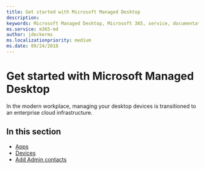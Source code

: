 ```yaml
---
title: Get started with Microsoft Managed Desktop 
description:  
keywords: Microsoft Managed Desktop, Microsoft 365, service, documentation
ms.service: m365-md
author: jdeckerms
ms.localizationpriority: medium
ms.date: 09/24/2018
---
```


# Get started with Microsoft Managed Desktop

In the modern workplace, managing your desktop devices is transitioned to an enterprise cloud infrastructure. 

## In this section

- [Apps](apps.md)
- [Devices](devices.md)
- [Add Admin contacts](add-admin-contacts.md)
